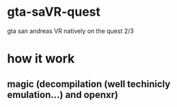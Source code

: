 # gta-saVR-quest
gta san andreas VR natively on the quest 2/3
# how it work
## magic (decompilation (well techinicly emulation...) and openxr)
